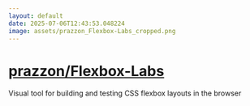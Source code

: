 ```yaml
---
layout: default
date: 2025-07-06T12:43:53.048224
image: assets/prazzon_Flexbox-Labs_cropped.png
---
```


# [prazzon/Flexbox-Labs](https://github.com/prazzon/Flexbox-Labs)

Visual tool for building and testing CSS flexbox layouts in the browser

